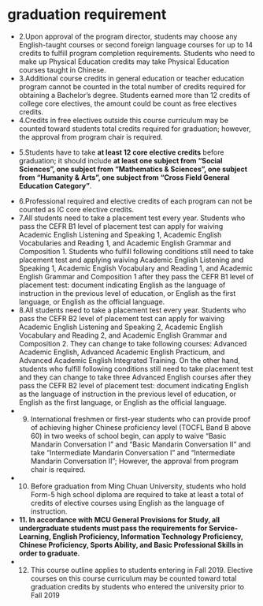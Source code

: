 # graduation requirement 
- 2.Upon approval of the program director, students may choose any English-taught courses or second foreign language courses for up to 14 credits to fulfill program completion requirements. Students who need to make up Physical Education credits may take Physical Education courses taught in Chinese.
- 3.Additional course credits in general education or teacher education program cannot be counted in the total number of credits required for obtaining a Bachelor’s degree. Students earned more than 12 credits of college core electives, the amount could be count as free electives credits.
- 4.Credits in free electives outside this course curriculum may be counted toward students total credits required for graduation; however, the approval from program chair is required.
* 5.Students have to take **at least 12 core elective credits** before graduation; it should include **at least one subject from “Social Sciences”, one subject from “Mathematics & Sciences”, one subject from “Humanity & Arts”, one subject from “Cross Field General Education Category”**.
- 6.Professional required and elective credits of each program can not be counted as IC core elective credits.
- 7.All students need to take a placement test every year. Students who pass the CEFR B1 level of placement test can apply for waiving Academic English Listening and Speaking 1, Academic English Vocabularies and Reading 1, and Academic English Grammar and Composition 1. Students who fulfill following conditions still need to take placement test and applying waiving Academic English Listening and Speaking 1, Academic English Vocabulary and Reading 1, and Academic English Grammar and Composition 1 after they pass the CEFR B1 level of placement test: document indicating English as the language of instruction in the previous level of education, or English as the first language, or English as the official language.
- 8.All students need to take a placement test every year. Students who pass the CEFR B2 level of placement test can apply for waiving Academic English Listening and Speaking 2, Academic English Vocabulary and Reading 2, and Academic English Grammar and Composition 2. They can change to take following courses: Advanced Academic English, Advanced Academic English Practicum, and Advanced Academic English Integrated Training. On the other hand, students who fulfill following conditions still need to take placement test and they can change to take three Advanced English courses after they pass the CEFR B2 level of placement test: document indicating English as the language of instruction in the previous level of education, or English as the first language, or English as the official language.
- 9. International freshmen or first-year students who can provide proof of achieving higher Chinese proficiency level (TOCFL Band B above 60) in two weeks of school begin, can apply to waive “Basic Mandarin Conversation I” and “Basic Mandarin Conversation II” and take “Intermediate Mandarin Conversation I” and “Intermediate Mandarin Conversation Ⅱ”; However, the approval from program chair is required.
- 10. Before graduation from Ming Chuan University, students who hold Form-5 high school diploma are required to take at least a total of credits of elective courses using English as the language of instruction.
- **11. In accordance with MCU General Provisions for Study, all undergraduate students must pass the requirements for Service-Learning, English Proficiency, Information Technology Proficiency, Chinese Proficiency, Sports Ability, and Basic Professional Skills in order to graduate.**
- 12. This course outline applies to students entering in Fall 2019. Elective courses on this course curriculum may be counted toward total graduation credits by students who entered the university prior to Fall 2019
